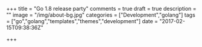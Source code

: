 +++
title = "Go 1.8 release party"
comments = true
draft = true
description = ""
image = "/img/about-bg.jpg"
categories = ["Development","golang"]
tags = ["go","golang","templates","themes","development"]
date = "2017-02-15T09:38:36Z"

+++

